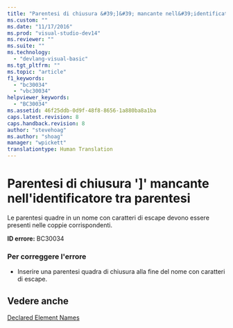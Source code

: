 ```yaml
---
title: "Parentesi di chiusura &#39;]&#39; mancante nell&#39;identificatore tra parentesi | Microsoft Docs"
ms.custom: ""
ms.date: "11/17/2016"
ms.prod: "visual-studio-dev14"
ms.reviewer: ""
ms.suite: ""
ms.technology: 
  - "devlang-visual-basic"
ms.tgt_pltfrm: ""
ms.topic: "article"
f1_keywords: 
  - "bc30034"
  - "vbc30034"
helpviewer_keywords: 
  - "BC30034"
ms.assetid: 46f25ddb-0d9f-48f8-8656-1a880ba8a1ba
caps.latest.revision: 8
caps.handback.revision: 8
author: "stevehoag"
ms.author: "shoag"
manager: "wpickett"
translationtype: Human Translation
---
```

# Parentesi di chiusura &#39;]&#39; mancante nell&#39;identificatore tra parentesi
Le parentesi quadre in un nome con caratteri di escape devono essere presenti nelle coppie corrispondenti.  
  
 **ID errore:** BC30034  
  
### Per correggere l'errore  
  
-   Inserire una parentesi quadra di chiusura alla fine del nome con caratteri di escape.  
  
## Vedere anche  
 [Declared Element Names](../../visual-basic/programming-guide/language-features/declared-elements/declared-element-names.md)